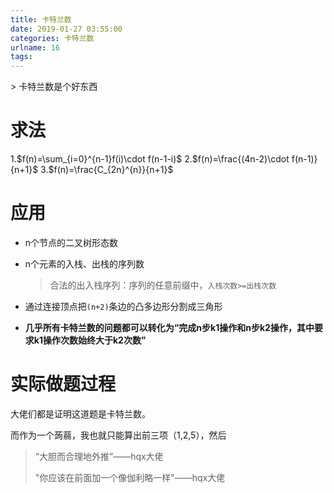 ```yaml
---
title: 卡特兰数
date: 2019-01-27 03:55:00
categories: 卡特兰数
urlname: 16
tags:
---
```

<!--markdown-->> 卡特兰数是个好东西

# 求法

1.$f(n)=\sum_{i=0}^{n-1}f(i)\cdot f(n-1-i)$
2.$f(n)=\frac{(4n-2)\cdot f(n-1)}{n+1}$
3.$f(n)=\frac{C_{2n}^{n}}{n+1}$

# 应用

- n个节点的二叉树形态数

- n个元素的入栈、出栈的序列数

  > 合法的出入栈序列：序列的任意前缀中，```入栈次数>=出栈次数```

- 通过连接顶点把```(n+2)```条边的凸多边形分割成三角形

- **几乎所有卡特兰数的问题都可以转化为“完成n步k1操作和n步k2操作，其中要求k1操作次数始终大于k2次数”**

# 实际做题过程

大佬们都是证明这道题是卡特兰数。

而作为一个蒟蒻，我也就只能算出前三项（1,2,5），然后

> “大胆而合理地外推”——hqx大佬
>
> "你应该在前面加一个像伽利略一样"——hqx大佬